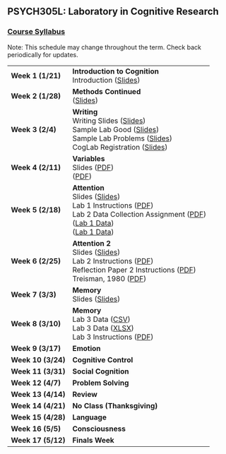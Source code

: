 ## PSYCH305L: Laboratory in Cognitive Research
### <a href="https://marcuscappiello.github.io/teaching/PSYC305L/Spring2020/PSYC305L_Syllabus_Spring2020.pdf" target="blank">Course Syllabus</a> 

Note: This schedule may change throughout the term. Check back periodically for updates.

<table>
  <tbody>
    
  <tr><td><strong>Week 1 (1/21)</strong>  </td><td>  <strong>Introduction to Cognition</strong> 
                                    <br>Introduction (<a href="https://marcuscappiello.github.io/teaching/PSYC305L/Spring2020/Slides/PSYC305L_Lecture1.pdf" target="blank">Slides</a>)

  <tr><td><strong>Week 2 (1/28)  </strong></td><td><strong>Methods Continued</strong>
  <br>(<a href="https://marcuscappiello.github.io/teaching/PSYC305L/Spring2020/Slides/PSYC305L_Lecture2_Hyp.pdf" target="blank">Slides</a>)
  
  <tr><td><strong>Week 3 (2/4)  </strong></td><td><strong>Writing</strong>  
  <br> Writing Slides (<a href="https://marcuscappiello.github.io/teaching/PSYC305L/Spring2020/Slides/PSYC305L_Lecture3_Writing.pdf" target="blank">Slides</a>)
  <br> Sample Lab Good (<a href="https://marcuscappiello.github.io/teaching/PSYC305L/Spring2020/Slides/SampleLab_good.docx" target="blank">Slides</a>)
  <br> Sample Lab Problems (<a href="https://marcuscappiello.github.io/teaching/PSYC305L/Spring2020/Slides/SampleLab_Problems.docx" target="blank">Slides</a>)
  <br> CogLab Registration (<a href="https://marcuscappiello.github.io/teaching/PSYC305L/Spring2020/Slides/CogLab_Registration.docx" target="blank">Slides</a>)
  
  <tr><td><strong>Week 4 (2/11)  </strong></td><td><strong>Variables</strong>
    <br> Slides (<a href="https://marcuscappiello.github.io/teaching/PSYC305L/Spring2020/Slides/PSYC305L_Lecture5_Attention.pdf" target="blank">PDF</a>)
  <br> (<a href="https://marcuscappiello.github.io/teaching/PSYC305L/Spring2020/Slides/PSYC305L_Lecture5_Attention.pdf" target="blank">PDF</a>)
  <tr><td><strong>Week 5 (2/18)  </strong></td><td><strong>Attention</strong>
    <br> Slides (<a href="https://marcuscappiello.github.io/teaching/PSYC305L/Spring2020/Slides/PSYC305L_Lecture3_Writing.pdf" target="blank">Slides</a>)
     <br> Lab 1 Instructions (<a href="https://marcuscappiello.github.io/teaching/PSYC305L/Spring2020/PSYC305L_Spring2020_Lab1_Instructions.pdf" target="blank">PDF</a>)
    <br> Lab 2 Data Collection Assignment (<a href="https://marcuscappiello.github.io/teaching/PSYC305L/Spring2020/PSYC305L_Spring2020_Lab2DataCollection.pdf" target="blank">PDF</a>)
    <br> (<a href="https://marcuscappiello.github.io/teaching/PSYC305L/Spring2020/PSYC305L_Spring2020_Lab1_Data2.csv" target="blank">Lab 1 Data</a>)
    <br> (<a href="https://marcuscappiello.github.io/teaching/PSYC305L/Spring2020/PSYC305L_Spring2020_Lab1_Data2.xlsx" target="blank">Lab 1 Data</a>)
  <tr><td><strong>Week 6 (2/25)  </strong></td><td><strong>Attention 2</strong>
    <br> Slides (<a href="https://marcuscappiello.github.io/teaching/PSYC305L/Spring2020/Slides/PSYC305L_Lecture6_IntroductionSection.pdf" target="blank">Slides</a>)
    <br> Lab 2 Instructions (<a href="https://marcuscappiello.github.io/teaching/PSYC305L/Spring2020/PSYC305L_S20_Lab2.pdf" target="blank">PDF</a>)
    <br> Reflection Paper 2 Instructions (<a href="https://marcuscappiello.github.io/teaching/PSYC305L/Spring2020/PSYC305L_S20_ReflectionPaper2.pdf" target="blank">PDF</a>)
    <br> Treisman, 1980 (<a href="https://marcuscappiello.github.io/teaching/PSYC305L/Spring2020/1980_Treisman.pdf" target="blank">PDF</a>)
    
  <tr><td><strong>Week 7 (3/3)  </strong></td><td><strong>Memory</strong>
  <br> Slides (<a href="https://marcuscappiello.github.io/teaching/PSYC305L/Spring2020/Slides/PSYC305L_Lecture7_Memory.pdf" target="blank">Slides</a>)
  
  <tr><td><strong>Week 8 (3/10)  </strong></td><td><strong>Memory</strong>
  <br> Lab 3 Data (<a href="https://marcuscappiello.github.io/teaching/PSYC305L/Spring2020/PSYC305L_S20_MemoryCapacity.csv" target="blank">CSV</a>)
  <br> Lab 3 Data (<a href="https://marcuscappiello.github.io/teaching/PSYC305L/Spring2020/PSYC305L_S20_MemoryCapacity.xlsx" target="blank">XLSX</a>)
  <br> Lab 3 Instructions (<a href="https://marcuscappiello.github.io/teaching/PSYC305L/Spring2020/PSYC305L_S20_Lab3.pdf" target="blank">PDF</a>)
  <tr><td><strong>Week 9 (3/17)  </strong></td><td><strong>Emotion</strong>
  <tr><td><strong>Week 10 (3/24) </strong></td><td><strong>Cognitive Control</strong>
  <tr><td><strong>Week 11 (3/31) </strong></td><td><strong>Social Cognition</strong>
  <tr><td><strong>Week 12 (4/7) </strong></td><td><strong>Problem Solving</strong>
  <tr><td><strong>Week 13 (4/14) </strong></td><td><strong>Review</strong></td></tr>
  <tr><td><strong>Week 14 (4/21) </strong></td><td><strong>No Class (Thanksgiving)</strong></td></tr>
  <tr><td><strong>Week 15 (4/28) </strong></td><td><strong>Language</strong>
  <tr><td><strong>Week 16 (5/5) </strong></td><td><strong>Consciousness</strong>
  <tr><td><strong>Week 17 (5/12) </strong></td><td><strong>Finals Week</strong>
  </td></tr>
  
